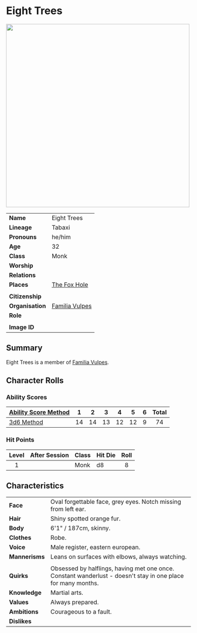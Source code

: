 # Eight Trees

<img src="https://raw.githubusercontent.com/jesskelsall/astarus-images/main/characters/portraits/imageid.png" height="500" />

|||
| --- | --- |
| **Name** | Eight Trees | character.3
| **Lineage** | Tabaxi |
| **Pronouns** | he/him |
| **Age** | 32 |
| **Class** | Monk |
| **Worship** | |
| **Relations** | |
| **Places** | [The Fox Hole](../places/buildings/the-fox-hole.md) |
|||
| **Citizenship** | |
| **Organisation** | [Familia Vulpes](../organisations/familia-vulpes.md) |
| **Role** | |
|||
| **Image ID** | |

## Summary

Eight Trees is a member of [Familia Vulpes](../organisations/familia-vulpes.md).

## Character Rolls

### Ability Scores

| [Ability Score Method](../mechanics/ability-score-method/ability-score-method.md) | 1 | 2 | 3 | 4 | 5 | 6 | Total |
| --- |:---:|:---:|:---:|:---:|:---:|:---:|:---:|
| [3d6 Method](../mechanics/ability-score-method/3d6-method.md) | 14 | 14 | 13 | 12 | 12 | 9 | 74 |

### Hit Points

| Level | After Session | Class | Hit Die | Roll |
|:---:|:---:| --- | --- |:---:|
| 1 || Monk | d8 | 8 |

## Characteristics

| | |
| --- | --- |
| **Face** | Oval forgettable face, grey eyes. Notch missing from left ear. | characteristics.2
| **Hair** | Shiny spotted orange fur. |
| **Body** | 6'1" / 187cm, skinny. |
| **Clothes** | Robe. |
| **Voice** | Male register, eastern european. |
| **Mannerisms** | Leans on surfaces with elbows, always watching. |
| | |
| **Quirks** | Obsessed by halflings, having met one once. Constant wanderlust - doesn't stay in one place for many months. |
| **Knowledge** | Martial arts. |
| **Values** | Always prepared. |
| **Ambitions** | Courageous to a fault. |
| **Dislikes** | |
